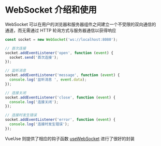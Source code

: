 # WebSocket 介绍和使用

WebSocket 可以在用户的浏览器和服务器组件之间建立一个不受限的双向通信的通道，而无需通过 HTTP 轮询方式与服务器通信以获得响应

```ts
const socket = new WebSocket('ws://localhost:8080');

// 首次连接
socket.addEventListener('open', function (event) {
  socket.send('首次连接');
});

// 监听消息
socket.addEventListener('message', function (event) {
  console.log('监听消息 ', event.data);
});

// 连接关闭
socket.addEventListener('close', function (event) {
  console.log('连接关闭');
});

// 连接时发生错误
socket.addEventListener('error', function (event) {
  console.log('连接时发生错误');
});
```

VueUse 则提供了相应的钩子函数 [useWebSocket](https://vueuse.org/core/useWebSocket/) 进行了很好的封装
